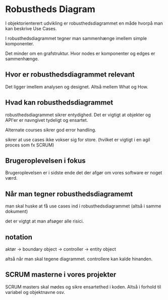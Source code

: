 # Robustheds Diagram

I objektorienterert udvikling er robusthedsdiagrammet en måde hvorpå man kan beskrive Use Cases.

I robusthedsdiagrammet tegner man sammenhænge imellem simple komponenter. 

Det minder om en grafstruktur. Hvor nodes er komponenter og edges er sammenhænge. 

## Hvor er robusthedsdiagrammet relevant

Det ligger imellem analysen og designet. Altså mellem What og How. 

## Hvad kan robusthedsdiagrammet

robusthedsdiagrammet sikrer entydighed. Det er vigtigt at objekter og API'er er navngivet tydeligt og ensartet. 

Alternate courses sikrer god error handling.

sikrer at use cases ikke vokser sig for store. (hvilket er vigtigt i en agil proces som fx SCRUM)

## Brugeroplevelsen i fokus

Brugeroplevelsen er i sidste ende det der afgør om vores software er noget værd. 

## Når man tegner robusthedsdiagramemt 

man skal huske at få use cases ind i robusthedsdiagrammet (altså i samme dokument)

det er vigtgt at man afsøger alle risici. 

## notation

aktør -> boundary object -> controller -> entity object 

altså når man skal tegene diagrammet. 
controllere kan kalde hinanden. 

## SCRUM masterne i vores projekter

SCRUM masters skal mødes og sikre ensartethed i koden. Altså i forhold til variabel og objektnavne osv.


